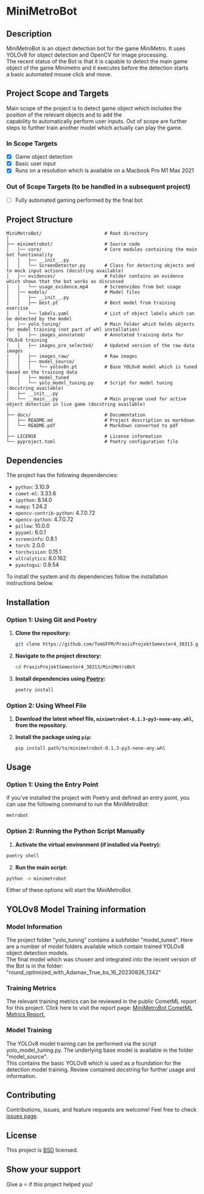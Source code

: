 # MiniMetroBot

## Description

MiniMetroBot is an object detection bot for the game MiniMetro. It uses YOLOv8 for object detection and OpenCV for image processing.  
The recent status of the Bot is that it is capable to detect the main game object of the game Minimetro and it executes before the detection starts  
a basic automated mouse click and move.

## Project Scope and Targets
Main scope of the project is to detect game object which includes the position of the relevant objects and to add the  
capability to automatically perform user inputs. Out of scope are further steps to further train another model which actually
can play the game.

### In Scope Targets
-[x] Game object detection
-[x] Basic user input
-[x] Runs on a resolution which is available on a Macbook Pro M1 Max 2021

### Out of Scope Targets (to be handled in a subsequent project)
-[ ] Fully automated gaming performed by the final bot


## Project Structure

```
MiniMetroBot/                       # Root directory              
│
├── minimetrobot/                   # Source code
│   │── core/                       # Core modules containing the main bot functionality
│   │   ├── __init__.py
│   │   └── ScreenDetector.py       # Class for detecting objects and to mock input actions (docstring available)
│   │── evidences/                  # Folder contains an evidence which shows that the bot works as discussed
│   │   └── usage_evidence.mp4      # Screenvideo from bot usage
│   │── models/                     # Model files
│   │   ├── __init__.py
│   │   ├── best.pt                 # Best model from training exercise
│   │   └── labels.yaml             # List of object labels which can be detected by the model
│   │── yolo_tuning/                # Main folder which holds objects for model training (not part of whl installation)
│   │   ├── images_annotated/       # Annotated training data for YOLOv8 training
│   │   ├── images_pre_selected/    # Updated version of the raw data images
│   │   ├── images_raw/             # Raw images
│   │   ├── model_source/           
│   │   │   └── yolov8n.pt          # Base YOLOv8 model which is tuned based on the training data
│   │   ├── model_tuned
│   │   └── yolo_model_tuning.py    # Script for model tuning (docstring available)
│   ├── __init__.py
│   └── __main__.py                 # Main program used for active object detection in live game (docstring available)
│  
├── docs/                           # Documentation
│   ├── README.md                   # Project description as markdown
│   └── README.pdf                  # Markdown converted to pdf
│
├── LICENSE                         # License information
└── pyproject.toml                  # Poetry configuration file
```

## Dependencies

The project has the following dependencies:

- `python`: 3.10.9
- `comet-ml`: 3.33.6
- `ipython`: 8.14.0
- `numpy`: 1.24.2
- `opencv-contrib-python`: 4.7.0.72
- `opencv-python`: 4.7.0.72
- `pillow`: 10.0.0
- `pyyaml`: 6.0.1
- `screeninfo`: 0.8.1
- `torch`: 2.0.0
- `torchvision`: 0.15.1
- `ultralytics`: 8.0.162
- `pyautogui`: 0.9.54

To install the system and its dependencies follow the installation instructions below.

## Installation

### Option 1: Using Git and Poetry

1. **Clone the repository:**
    ```bash
    git clone https://github.com/TomGFFM/PraxisProjektSemester4_30313.git
    ```

2. **Navigate to the project directory:**
    ```bash
    cd PraxisProjektSemester4_30313/MiniMetroBot
    ```

3. **Install dependencies using [Poetry](https://python-poetry.org/):**
    ```bash
    poetry install
    ```

### Option 2: Using Wheel File

1. **Download the latest wheel file, `minimetrobot-0.1.3-py3-none-any.whl`, from the repository.**

2. **Install the package using `pip`:**
    ```bash
    pip install path/to/minimetrobot-0.1.3-py3-none-any.whl
    ```

## Usage

### Option 1: Using the Entry Point

If you've installed the project with Poetry and defined an entry point, you can use the following command to run the MiniMetroBot:

```bash
metrobot
```

### Option 2: Running the Python Script Manually

1. **Activate the virtual environment (if installed via Poetry):**

```bash
poetry shell
```

2. **Run the main script:**

```bash
python -m minimetrobot
```

Either of these options will start the MiniMetroBot.


## YOLOv8 Model Training information

### Model Information
The project folder "yolo_tuning" contains a subfolder "model_tuned". Here are a number of model folders available which contain trained YOLOv8 object detection models.   
The final model which was chosen and integrated into the recent version of the Bot is in the folder: "round_optimized_with_Adamax_True_bs_16_20230826_1342"

### Training Metrics
The relevant training metrics can be reviewed in the public CometML report for this project. 
Click here to visit the report page: [MiniMetroBot CometML Metrics Report.](https://www.comet.com/tomgffm/mini-metro-object-detection/reports/minimetro-bot-detection-model-tuning-report)

### Model Training
The YOLOv8 model training can be performed via the script yolo_model_tuning.py. The underlying base model is available in the folder "model_source".  
This contains the basic YOLOv8 which is used as a foundation for the detection model training. Review contained docstring for further usage and information.

## Contributing

Contributions, issues, and feature requests are welcome! Feel free to check [issues page](https://github.com/TomGFFM/PraxisProjektSemester4_30313/issues).

## License

This project is [BSD](LICENSE) licensed.

## Show your support

Give a ⭐️ if this project helped you!
